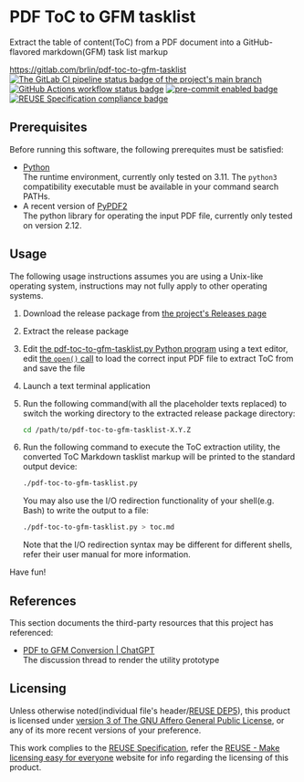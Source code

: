 # PDF ToC to GFM tasklist

Extract the table of content(ToC) from a PDF document into a GitHub-flavored markdown(GFM) task list markup

<https://gitlab.com/brlin/pdf-toc-to-gfm-tasklist>  
[![The GitLab CI pipeline status badge of the project's `main` branch](https://gitlab.com/brlin/pdf-toc-to-gfm-tasklist/badges/main/pipeline.svg?ignore_skipped=true "Click here to check out the comprehensive status of the GitLab CI pipelines")](https://gitlab.com/brlin/pdf-toc-to-gfm-tasklist/-/pipelines) [![GitHub Actions workflow status badge](https://github.com/brlin-tw/pdf-toc-to-gfm-tasklist/actions/workflows/check-potential-problems.yml/badge.svg "GitHub Actions workflow status")](https://github.com/brlin-tw/pdf-toc-to-gfm-tasklist/actions/workflows/check-potential-problems.yml) [![pre-commit enabled badge](https://img.shields.io/badge/pre--commit-enabled-brightgreen?logo=pre-commit&logoColor=white "This project uses pre-commit to check potential problems")](https://pre-commit.com/) [![REUSE Specification compliance badge](https://api.reuse.software/badge/gitlab.com/brlin/pdf-toc-to-gfm-tasklist "This project complies to the REUSE specification to decrease software licensing costs")](https://api.reuse.software/info/gitlab.com/brlin/pdf-toc-to-gfm-tasklist)

## Prerequisites

Before running this software, the following prerequites must be satisfied:

* [Python](https://python.org)  
  The runtime environment, currently only tested on 3.11.  The `python3` compatibility executable must be available in your command search PATHs.
* A recent version of [PyPDF2](https://pypi.org/project/PyPDF2/)  
  The python library for operating the input PDF file, currently only tested on version 2.12.

## Usage

The following usage instructions assumes you are using a Unix-like operating system, instructions may not fully apply to other operating systems.

1. Download the release package from [the project's Releases page](https://gitlab.com/brlin/pdf-toc-to-gfm-tasklist/-/releases)
1. Extract the release package
1. Edit [the pdf-toc-to-gfm-tasklist.py Python program](pdf-toc-to-gfm-tasklist.py) using a text editor, edit [the `open()` call](https://gitlab.com/brlin/pdf-toc-to-gfm-tasklist/-/blob/da4e5abc1ad5be7c7a8e0a9824a1c4d18beef764/pdf-toc-to-gfm-tasklist.py#L29) to load the correct input PDF file to extract ToC from and save the file
1. Launch a text terminal application
1. Run the following command(with all the placeholder texts replaced) to switch the working directory to the extracted release package directory:

    ```bash
    cd /path/to/pdf-toc-to-gfm-tasklist-X.Y.Z
    ```

1. Run the following command to execute the ToC extraction utility, the converted ToC Markdown tasklist markup will be printed to the standard output device:

    ```bash
    ./pdf-toc-to-gfm-tasklist.py
    ```

   You may also use the I/O redirection functionality of your shell(e.g. Bash) to write the output to a file:

    ```bash
    ./pdf-toc-to-gfm-tasklist.py > toc.md
    ```

   Note that the I/O redirection syntax may be different for different shells, refer their user manual for more information.

Have fun!

## References

This section documents the third-party resources that this project has referenced:

* [PDF to GFM Conversion | ChatGPT](https://chat.openai.com/share/f51c809a-c0c5-4eee-babd-5f63ec13195b)  
  The discussion thread to render the utility prototype

## Licensing

Unless otherwise noted(individual file's header/[REUSE DEP5](.reuse/dep5)), this product is licensed under [version 3 of The GNU Affero General Public License](https://www.gnu.org/licenses/agpl-3.0.html), or any of its more recent versions of your preference.

This work complies to the [REUSE Specification](https://reuse.software/spec/), refer the [REUSE - Make licensing easy for everyone](https://reuse.software/) website for info regarding the licensing of this product.
